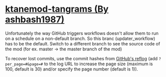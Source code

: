 # [ktanemod-tangrams (By ashbash1987)](https://github.com/ashbash1987/ktanemod-tangrams)

Unfortunately the way GitHub triggers workflows doesn't allow them to run on a schedule on a non-default branch. So this branc (updater_workflow) has to be the default. Switch to a different branch to see the source code of the mod (for ex. master -> the master branch of the mod)

To recover lost commits, use the commit hashes from [GitHub's reflog](https://api.github.com/repos/KtaneModules/ktanemod-tangrams-ashbash1987/events) (add `?per_page=#&page=#` to the log URL to increase the page size (maximum is 100, default is 30) and/or specify the page number (default is 1)).
